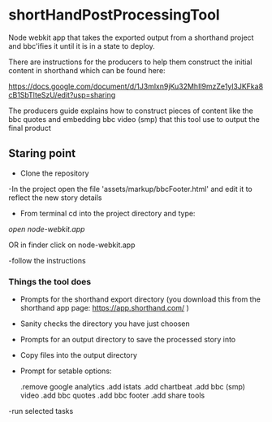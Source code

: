 shortHandPostProcessingTool
===========================

Node webkit app that takes the exported output from a shorthand project and bbc'ifies it until it is in a state to deploy.

There are instructions for the producers to help them construct the initial content in shorthand which can be found here: 

https://docs.google.com/document/d/1J3mlxn9jKu32MhIl9mzZe1yl3JKFka8cB1SbTlteSzU/edit?usp=sharing 

The producers guide explains how to construct pieces of content like the bbc quotes and embedding bbc video (smp) that this tool use to output the final product

## Staring point

- Clone the repository

 -In the project open the file 'assets/markup/bbcFooter.html' and edit it to reflect the new story details

- From terminal cd into the project directory and type:

*open node-webkit.app*

OR in finder click on node-webkit.app

-follow the instructions

### Things the tool does

- Prompts for the shorthand export directory (you download this from the shorthand app page: https://app.shorthand.com/ )

- Sanity checks the directory you have just choosen

- Prompts for an output directory to save the processed story into

- Copy files into the output directory

- Prompt for setable options:
	
	.remove google analytics
	.add istats
	.add chartbeat
	.add bbc (smp) video
	.add bbc quotes
	.add bbc footer
	.add share tools

-run selected tasks


